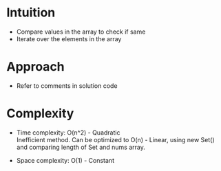 ​​​Intuition
=========
- Compare values in the array to check if same
- Iterate over the elements in the array

Approach
=========
- Refer to comments in solution code

Complexity
==========

-   Time complexity:
O(n^2) - Quadratic <br>
Inefficient method. Can be optimized to O(n) - Linear, using new Set() and comparing length of Set and nums array.

-   Space complexity:
O(1) - Constant
